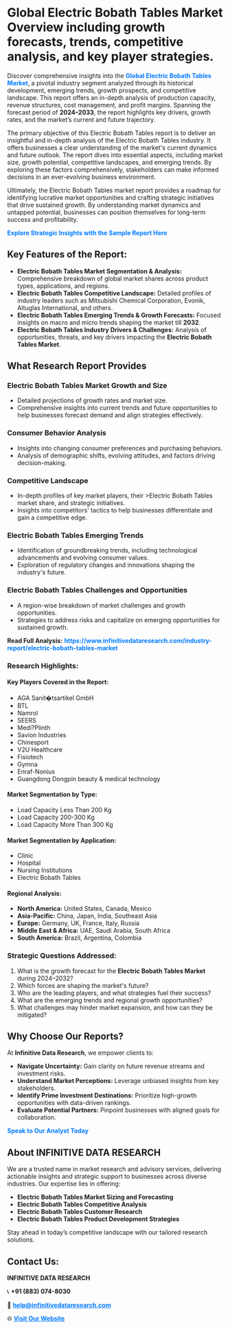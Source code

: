 <h1>Global Electric Bobath Tables Market Overview including growth forecasts, trends, competitive analysis, and key player strategies.</h1>
<p>
Discover comprehensive insights into the 
<a href="https://www.infinitivedataresearch.com/industry-report/electric-bobath-tables-market" rel="dofollow" style="color: #007BFF; text-decoration: none;"><strong>Global Electric Bobath Tables Market</strong></a>, a pivotal industry segment analyzed through its historical development, emerging trends, growth prospects, and competitive landscape. This report offers an in-depth analysis of production capacity, revenue structures, cost management, and profit margins. Spanning the forecast period of <strong>2024–2033</strong>, the report highlights key drivers, growth rates, and the market’s current and future trajectory.
</p>
<p>
The primary objective of this Electric Bobath Tables report is to deliver an insightful and in-depth analysis of the Electric Bobath Tables industry. It offers businesses a clear understanding of the market's current dynamics and future outlook. The report dives into essential aspects, including market size, growth potential, competitive landscapes, and emerging trends. By exploring these factors comprehensively, stakeholders can make informed decisions in an ever-evolving business environment.
</p>
<p>
Ultimately, the Electric Bobath Tables market report provides a roadmap for identifying lucrative market opportunities and crafting strategic initiatives that drive sustained growth. By understanding market dynamics and untapped potential, businesses can position themselves for long-term success and profitability.
</p>
<p>
<a href="https://www.infinitivedataresearch.com/request-sample/reportId=111503" style="color: #007BFF; text-decoration: none;"><strong>Explore Strategic Insights with the Sample Report Here</strong></a>
</p>

<h2>Key Features of the Report:</h2>
<ul>
<li><strong>Electric Bobath Tables Market Segmentation & Analysis:</strong> Comprehensive breakdown of global market shares across product types, applications, and regions.</li>
<li><strong>Electric Bobath Tables Competitive Landscape:</strong> Detailed profiles of industry leaders such as Mitsubishi Chemical Corporation, Evonik, Altuglas International, and others.</li>
<li><strong>Electric Bobath Tables Emerging Trends & Growth Forecasts:</strong> Focused insights on macro and micro trends shaping the market till <strong>2032</strong>.</li>
<li><strong>Electric Bobath Tables Industry Drivers & Challenges:</strong> Analysis of opportunities, threats, and key drivers impacting the <strong>Electric Bobath Tables Market</strong>.</li>
</ul>

<h2>What Research Report Provides</h2>
<h3>Electric Bobath Tables Market Growth and Size</h3>
<ul>
<li>Detailed projections of growth rates and market size.</li>
<li>Comprehensive insights into current trends and future opportunities to help businesses forecast demand and align strategies effectively.</li>
</ul>

<h3>Consumer Behavior Analysis</h3>
<ul>
<li>Insights into changing consumer preferences and purchasing behaviors.</li>
<li>Analysis of demographic shifts, evolving attitudes, and factors driving decision-making.</li>
</ul>

<h3>Competitive Landscape</h3>
<ul>
<li>In-depth profiles of key market players, their >Electric Bobath Tables market share, and strategic initiatives.</li>
<li>Insights into competitors' tactics to help businesses differentiate and gain a competitive edge.</li>
</ul>

<h3>Electric Bobath Tables Emerging Trends</h3>
<ul>
<li>Identification of groundbreaking trends, including technological advancements and evolving consumer values.</li>
<li>Exploration of regulatory changes and innovations shaping the industry's future.</li>
</ul>

<h3>Electric Bobath Tables Challenges and Opportunities</h3>
<ul>
<li>A region-wise breakdown of market challenges and growth opportunities.</li>
<li>Strategies to address risks and capitalize on emerging opportunities for sustained growth.</li>
</ul>
<p><strong>Read Full Analysis:</strong> <a href="https://www.infinitivedataresearch.com/industry-report/electric-bobath-tables-market" rel="dofollow" style="color: #007BFF; text-decoration: none;"><strong>https://www.infinitivedataresearch.com/industry-report/electric-bobath-tables-market</strong></a></p>
<h3>Research Highlights:</h3>
<h4>Key Players Covered in the Report:</h4>
<ul><li>AGA Sanit�tsartikel GmbH</li><li>BTL</li><li>Namrol</li><li>SEERS</li><li>Medi?Plinth</li><li>Savion Industries</li><li>Chinesport</li><li>V2U Healthcare</li><li>Fisiotech</li><li>Gymna</li><li>Enraf-Nonius</li><li>Guangdong Dongpin beauty &amp; medical technology</li></ul>
<h4>Market Segmentation by Type:</h4>
<ul><li>Load Capacity Less Than 200 Kg</li><li>Load Capacity 200-300 Kg</li><li>Load Capacity More Than 300 Kg</li></ul>
<h4>Market Segmentation by Application:</h4>
<ul><li>Clinic</li><li>Hospital</li><li>Nursing Institutions</li><li>Electric Bobath Tables</li></ul>

<h4>Regional Analysis:</h4>
<ul>
<li><strong>North America:</strong> United States, Canada, Mexico</li>
<li><strong>Asia-Pacific:</strong> China, Japan, India, Southeast Asia</li>
<li><strong>Europe:</strong> Germany, UK, France, Italy, Russia</li>
<li><strong>Middle East & Africa:</strong> UAE, Saudi Arabia, South Africa</li>
<li><strong>South America:</strong> Brazil, Argentina, Colombia</li>
</ul>

<h3>Strategic Questions Addressed:</h3>
<ol>
<li>What is the growth forecast for the <strong>Electric Bobath Tables Market</strong> during 2024–2032?</li>
<li>Which forces are shaping the market's future?</li>
<li>Who are the leading players, and what strategies fuel their success?</li>
<li>What are the emerging trends and regional growth opportunities?</li>
<li>What challenges may hinder market expansion, and how can they be mitigated?</li>
</ol>

<h2>Why Choose Our Reports?</h2>
<p>At <strong>Infinitive Data Research</strong>, we empower clients to:</p>
<ul>
<li><strong>Navigate Uncertainty:</strong> Gain clarity on future revenue streams and investment risks.</li>
<li><strong>Understand Market Perceptions:</strong> Leverage unbiased insights from key stakeholders.</li>
<li><strong>Identify Prime Investment Destinations:</strong> Prioritize high-growth opportunities with data-driven rankings.</li>
<li><strong>Evaluate Potential Partners:</strong> Pinpoint businesses with aligned goals for collaboration.</li>
</ul>
<p><a href="https://www.infinitivedataresearch.com/industry-report/electric-bobath-tables-market" rel="dofollow" style="color: #007BFF; text-decoration: none;"><strong>Speak to Our Analyst Today</strong></a></p>

<h2>About INFINITIVE DATA RESEARCH</h2>
<p>We are a trusted name in market research and advisory services, delivering actionable insights and strategic support to businesses across diverse industries. Our expertise lies in offering:</p>
<ul>
<li><strong>Electric Bobath Tables Market Sizing and Forecasting</strong></li>
<li><strong>Electric Bobath Tables Competitive Analysis</strong></li>
<li><strong>Electric Bobath Tables Customer Research</strong></li>
<li><strong>Electric Bobath Tables Product Development Strategies</strong></li>
</ul>
<p>Stay ahead in today’s competitive landscape with our tailored research solutions.</p>

<h2>Contact Us:</h2>
<p><strong>INFINITIVE DATA RESEARCH</strong></p>
<p>📞 <strong>+91 (883) 074-8030</strong></p>
<p>📧 <strong><a href="mailto:help@infinitivedataresearch.com" style="color: #007BFF;">help@infinitivedataresearch.com</a></strong></p>
<p>🌐 <strong><a href="https://www.infinitivedataresearch.com" rel="dofollow" style="color: #007BFF;">Visit Our Website</a></strong></p>